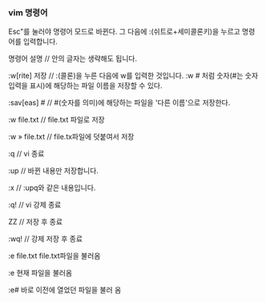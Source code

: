 ### vim 명령어
Esc"를 눌러야 명령어 모드로 바뀐다. 그 다음에 :(쉬트로+세미콜론키)을 누르고 명령어를 입력합니다.

명령어 설명 // [ ](각괄호)안의 글자는 생략해도 됩니다.

 

:w[rite] 저장   // :(콜론)을 누른 다음에 w를 입력한 것입니다. :w # 처럼 숫자(#는 숫자입력을 표시)에 해당하는 파일 이름을 저장할 수 있다. 

:sav[eas] #  // #(숫자를 의미)에 해당하는 파일을 '다른 이름'으로 저장한다.  

:w file.txt   // file.txt 파일로 저장

:w » file.txt   // file.tx파일에 덧붙여서 저장

:q  // vi 종료

:up  // 바뀐 내용만 저장합니다.

:x  // :upq와 같은 내용입니다.

:q! // vi 강제 종료

ZZ // 저장 후 종료

:wq! // 강제 저장 후 종료

:e file.txt file.txt파일을 불러옴

:e 현재 파일을 불러옴

:e# 바로 이전에 열었던 파일을 불러 옴